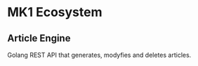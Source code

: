 # MK1 Ecosystem 

## Article Engine

Golang REST API that generates, modyfies and deletes articles.
